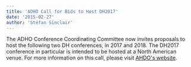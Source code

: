 ```yaml
---
title: 'ADHO Call for Bids to Host DH2017'
date: '2015-02-27'
author: 'Stéfan Sinclair'
---
```

The ADHO Conference Coordinating Committee now invites proposals to host the following two DH conferences, in 2017 and 2018. The DH2017 conference in particular is intended to be hosted at a North American venue. For more information on this call, please visit [AHDO's website](http://adho.org/host-dh17-dh18).
